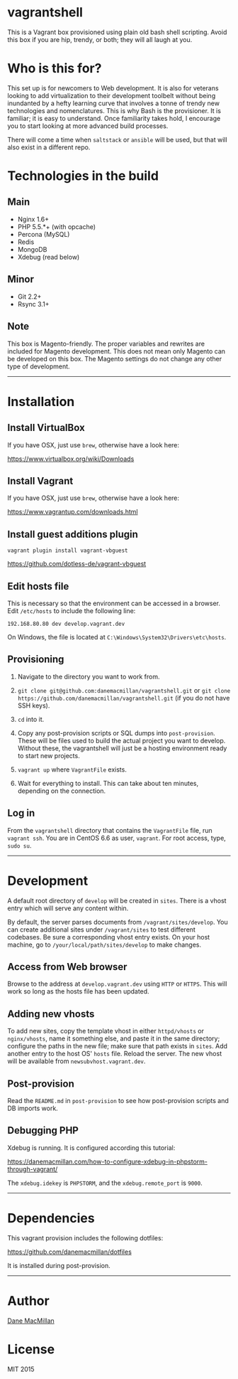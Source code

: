 vagrantshell
============

This is a Vagrant box provisioned using plain old bash shell scripting. Avoid
this box if you are hip, trendy, or both; they will all laugh at you.

# Who is this for?

This set up is for newcomers to Web development. It is also for veterans
looking to add virtualization to their development toolbelt without being
inundanted by a hefty learning curve that involves a tonne of trendy new
technologies and nomenclatures. This is why Bash is the provisioner. It is
familiar; it is easy to understand. Once familiarity takes hold, I encourage
you to start looking at more advanced build processes.

There will come a time when `saltstack` or `ansible` will be used, but that
will also exist in a different repo.

# Technologies in the build

## Main

- Nginx 1.6+
- PHP 5.5.*+ (with opcache)
- Percona (MySQL)
- Redis
- MongoDB
- Xdebug (read below)

## Minor

- Git 2.2+
- Rsync 3.1+

## Note

This box is Magento-friendly. The proper variables and rewrites are
included for Magento development. This does not mean only Magento can be
developed on this box. The Magento settings do not change any other type of
development.

---

# Installation

## Install VirtualBox

If you have OSX, just use `brew`, otherwise have a look here:

https://www.virtualbox.org/wiki/Downloads

## Install Vagrant

If you have OSX, just use `brew`, otherwise have a look here:

https://www.vagrantup.com/downloads.html

## Install guest additions plugin

`vagrant plugin install vagrant-vbguest`

https://github.com/dotless-de/vagrant-vbguest

## Edit hosts file

This is necessary so that the environment can be accessed in a browser. Edit
`/etc/hosts` to include the following line:

`192.168.80.80 dev develop.vagrant.dev`

On Windows, the file is located at `C:\Windows\System32\Drivers\etc\hosts`.

## Provisioning

1. Navigate to the directory you want to work from.

2. `git clone git@github.com:danemacmillan/vagrantshell.git` or `git clone https://github.com/danemacmillan/vagrantshell.git` (if you do not have SSH keys).

3. `cd` into it.

4. Copy any post-provision scripts or SQL dumps into `post-provision`. These
will be files used to build the actual project you want to develop. Without
these, the vagrantshell will just be a hosting environment ready to start new
projects.

5. `vagrant up` where `VagrantFile` exists.

6. Wait for everything to install. This can take about ten minutes, depending on the connection.

## Log in

From the `vagrantshell` directory that contains the `VagrantFile` file, run
`vagrant ssh`. You are in CentOS 6.6 as user, `vagrant`. For root access,
type, `sudo su`.

---

# Development

A default root directory of `develop` will be created in `sites`. There is a
vhost entry which will serve any content within.

By default, the server parses documents from `/vagrant/sites/develop`. You can
create additional sites under `/vagrant/sites` to test different codebases. Be
sure a corresponding vhost entry exists. On your host machine, go to
`/your/local/path/sites/develop` to make changes.

## Access from Web browser

Browse to the address at `develop.vagrant.dev` using `HTTP` or `HTTPS`. This
will work so long as the hosts file has been updated.

## Adding new vhosts

To add new sites, copy the template vhost in either `httpd/vhosts` or
`nginx/vhosts`, name it something else, and paste it in the same directory;
configure the paths in the new file; make sure that path exists in `sites`.
Add another entry to the host OS' `hosts` file. Reload the server. The new
vhost will be available from `newsubvhost.vagrant.dev`.

## Post-provision

Read the `README.md` in `post-provision` to see how post-provision scripts and
DB imports work.

## Debugging PHP

Xdebug is running. It is configured according this tutorial:

https://danemacmillan.com/how-to-configure-xdebug-in-phpstorm-through-vagrant/

The `xdebug.idekey` is `PHPSTORM`, and the `xdebug.remote_port` is `9000`.

---

# Dependencies

This vagrant provision includes the following dotfiles:

https://github.com/danemacmillan/dotfiles

It is installed during post-provision.

---

# Author

[Dane MacMillan](https://danemacmillan.com)

# License

MIT 2015
